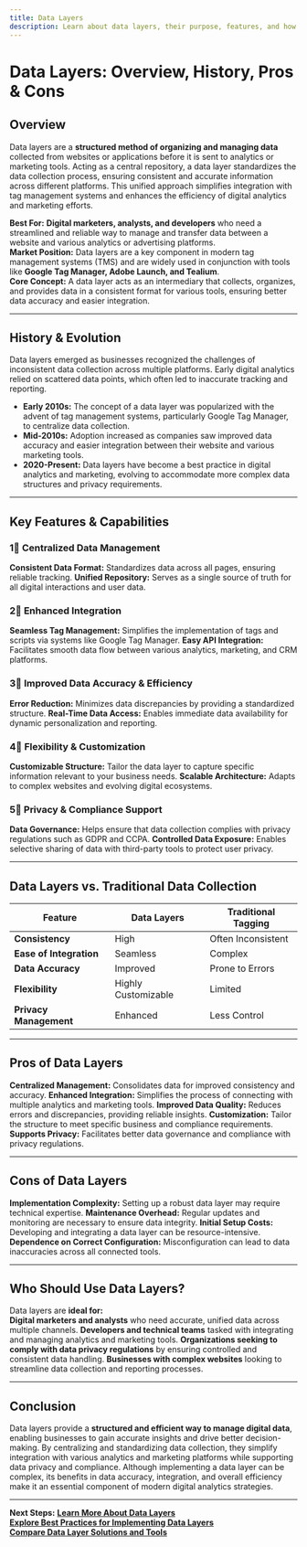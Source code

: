 ```yaml
---
title: Data Layers
description: Learn about data layers, their purpose, features, and how they enhance data management in digital analytics and marketing.
---
```


# **Data Layers: Overview, History, Pros & Cons**

## **Overview**  
Data layers are a **structured method of organizing and managing data** collected from websites or applications before it is sent to analytics or marketing tools. Acting as a central repository, a data layer standardizes the data collection process, ensuring consistent and accurate information across different platforms. This unified approach simplifies integration with tag management systems and enhances the efficiency of digital analytics and marketing efforts.

 **Best For:** **Digital marketers, analysts, and developers** who need a streamlined and reliable way to manage and transfer data between a website and various analytics or advertising platforms.  
 **Market Position:** Data layers are a key component in modern tag management systems (TMS) and are widely used in conjunction with tools like **Google Tag Manager, Adobe Launch, and Tealium**.  
 **Core Concept:** A data layer acts as an intermediary that collects, organizes, and provides data in a consistent format for various tools, ensuring better data accuracy and easier integration.

---

## **History & Evolution**  
Data layers emerged as businesses recognized the challenges of inconsistent data collection across multiple platforms. Early digital analytics relied on scattered data points, which often led to inaccurate tracking and reporting.

- **Early 2010s:** The concept of a data layer was popularized with the advent of tag management systems, particularly Google Tag Manager, to centralize data collection.
- **Mid-2010s:** Adoption increased as companies saw improved data accuracy and easier integration between their website and various marketing tools.
- **2020-Present:** Data layers have become a best practice in digital analytics and marketing, evolving to accommodate more complex data structures and privacy requirements.

---

## **Key Features & Capabilities**

### **1⃣ Centralized Data Management**
 **Consistent Data Format:** Standardizes data across all pages, ensuring reliable tracking.
 **Unified Repository:** Serves as a single source of truth for all digital interactions and user data.

### **2⃣ Enhanced Integration**
 **Seamless Tag Management:** Simplifies the implementation of tags and scripts via systems like Google Tag Manager.
 **Easy API Integration:** Facilitates smooth data flow between various analytics, marketing, and CRM platforms.

### **3⃣ Improved Data Accuracy & Efficiency**
 **Error Reduction:** Minimizes data discrepancies by providing a standardized structure.
 **Real-Time Data Access:** Enables immediate data availability for dynamic personalization and reporting.

### **4⃣ Flexibility & Customization**
 **Customizable Structure:** Tailor the data layer to capture specific information relevant to your business needs.
 **Scalable Architecture:** Adapts to complex websites and evolving digital ecosystems.

### **5⃣ Privacy & Compliance Support**
 **Data Governance:** Helps ensure that data collection complies with privacy regulations such as GDPR and CCPA.
 **Controlled Data Exposure:** Enables selective sharing of data with third-party tools to protect user privacy.

---

## **Data Layers vs. Traditional Data Collection**

| Feature                   | Data Layers         | Traditional Tagging    |
|---------------------------|---------------------|------------------------|
| **Consistency**           |  High             |  Often Inconsistent   |
| **Ease of Integration**   |  Seamless         |  Complex              |
| **Data Accuracy**         |  Improved         |  Prone to Errors       |
| **Flexibility**           |  Highly Customizable |  Limited              |
| **Privacy Management**    |  Enhanced         |  Less Control         |

---

## **Pros of Data Layers**
 **Centralized Management:** Consolidates data for improved consistency and accuracy.
 **Enhanced Integration:** Simplifies the process of connecting with multiple analytics and marketing tools.
 **Improved Data Quality:** Reduces errors and discrepancies, providing reliable insights.
 **Customization:** Tailor the structure to meet specific business and compliance requirements.
 **Supports Privacy:** Facilitates better data governance and compliance with privacy regulations.

---

## **Cons of Data Layers**
 **Implementation Complexity:** Setting up a robust data layer may require technical expertise.
 **Maintenance Overhead:** Regular updates and monitoring are necessary to ensure data integrity.
 **Initial Setup Costs:** Developing and integrating a data layer can be resource-intensive.
 **Dependence on Correct Configuration:** Misconfiguration can lead to data inaccuracies across all connected tools.

---

## **Who Should Use Data Layers?**
Data layers are **ideal for:**  
 **Digital marketers and analysts** who need accurate, unified data across multiple channels.
 **Developers and technical teams** tasked with integrating and managing analytics and marketing tools.
 **Organizations seeking to comply with data privacy regulations** by ensuring controlled and consistent data handling.
 **Businesses with complex websites** looking to streamline data collection and reporting processes.

---

## **Conclusion**
Data layers provide a **structured and efficient way to manage digital data**, enabling businesses to gain accurate insights and drive better decision-making. By centralizing and standardizing data collection, they simplify integration with various analytics and marketing platforms while supporting data privacy and compliance. Although implementing a data layer can be complex, its benefits in data accuracy, integration, and overall efficiency make it an essential component of modern digital analytics strategies.

---

 **Next Steps:**
 **[Learn More About Data Layers](#)**  
 **[Explore Best Practices for Implementing Data Layers](#)**  
 **[Compare Data Layer Solutions and Tools](#)**
